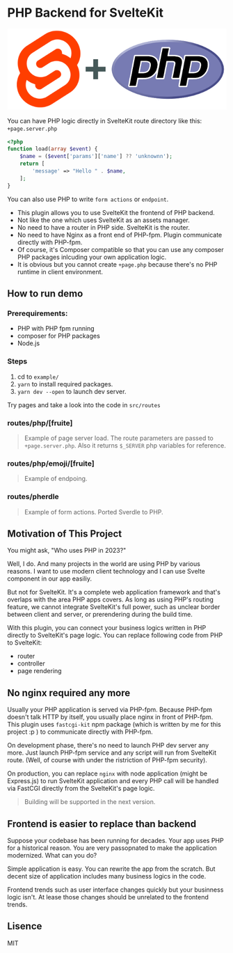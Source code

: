 # PHP Backend for SvelteKit

<p align="center">
<img alt="Svelte + PHP" src="./.github/images/svelte+php.gif" width="512">
</p>

You can have PHP logic directly in SvelteKit route directory like this: `+page.server.php`

```PHP
<?php
function load(array $event) {
    $name = ($event['params']['name'] ?? 'unknownn');
    return [
        'message' => "Hello " . $name,
    ];
}
```

You can also use PHP to write `form actions` or `endpoint`.

- This plugin allows you to use SvelteKit the frontend of PHP backend.
- Not like the one which uses SvelteKit as an assets manager.
- No need to have a router in PHP side. SvelteKit is the router.
- No need to have Nginx as a front end of PHP-fpm. Plugin communicate directly with PHP-fpm.
- Of course, it's Composer compatible so that you can use any composer PHP packages inlcuding your own application logic.
- It is obvious but you cannot create `+page.php` because there's no PHP runtime in client environment.

## How to run demo

### Prerequirements:

- PHP with PHP fpm running
- composer for PHP packages
- Node.js

### Steps

1. cd to `example/`
2. `yarn` to install required packages.
3. `yarn dev --open` to launch dev server.

Try pages and take a look into the code in `src/routes`

### routes/php/[fruite]

> Example of page server load. The route parameters are passed to `+page.server.php`. Also it returns `$_SERVER` php variables for reference.

### routes/php/emoji/[fruite]

> Example of endpoing.

### routes/pherdle

> Example of form actions. Ported Sverdle to PHP.

## Motivation of This Project

You might ask, "Who uses PHP in 2023?"

Well, I do. And many projects in the world are using PHP by various reasons. I want to use modern client technology and I can use Svelte component in our app easiliy.

But not for SvelteKit. It's a complete web application framework and that's overlaps with the area PHP apps covers. As long as using PHP's routing feature, we cannot integrate SvelteKit's full power, such as unclear border between client and server, or prerendering during the build time.

With this plugin, you can connect your business logics written in PHP directly to SvelteKit's page logic. You can replace following code from PHP to SvelteKit:

- router
- controller
- page rendering

## No nginx required any more

Usually your PHP application is served via PHP-fpm. Because PHP-fpm doesn't talk HTTP by itself, you usually place nginx in front of PHP-fpm. This plugin uses `fastcgi-kit` npm package (which is written by me for this project :p ) to communicate directly with PHP-fpm.

On development phase, there's no need to launch PHP dev server any more. Just launch PHP-fpm service and any script will run from SvelteKit route. (Well, of course with under the ristriction of PHP-fpm security).

On production, you can replace `nginx` with node application (might be Express.js) to run SvelteKit application and every PHP call will be handled via FastCGI directly from the SvelteKit's page logic.

> Building will be supported in the next version.

## Frontend is easier to replace than backend

Suppose your codebase has been running for decades. Your app uses PHP for a historical reason. You are very passopnated to make the application modernized. What can you do?

Simple application is easy. You can rewrite the app from the scratch. But decent size of application includes many business logics in the code.

Frontend trends such as user interface changes quickly but your businness logic isn't. At lease those changes should be unrelated to the frontend trends.

## Lisence

MIT
